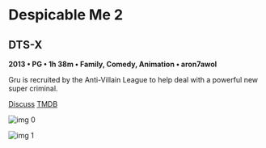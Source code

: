 # Despicable Me 2

## DTS-X

**2013 • PG • 1h 38m • Family, Comedy, Animation • aron7awol**

Gru is recruited by the Anti-Villain League to help deal with a powerful new super criminal.

[Discuss](https://www.avsforum.com/threads/bass-eq-for-filtered-movies.2995212/post-57618178)  [TMDB](93456)

![img 0](https://i.imgur.com/j1aL9z1.jpg)

![img 1](https://i.imgur.com/ju8NUrO.jpg)

